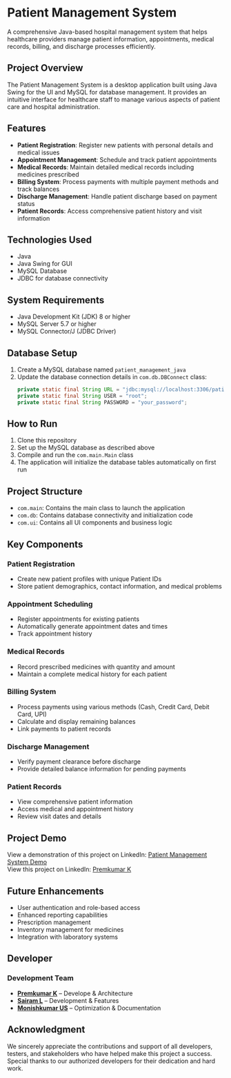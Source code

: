 # Patient Management System

A comprehensive Java-based hospital management system that helps healthcare providers manage patient information, appointments, medical records, billing, and discharge processes efficiently.

## Project Overview

The Patient Management System is a desktop application built using Java Swing for the UI and MySQL for database management. It provides an intuitive interface for healthcare staff to manage various aspects of patient care and hospital administration.

## Features

- **Patient Registration**: Register new patients with personal details and medical issues
- **Appointment Management**: Schedule and track patient appointments
- **Medical Records**: Maintain detailed medical records including medicines prescribed
- **Billing System**: Process payments with multiple payment methods and track balances
- **Discharge Management**: Handle patient discharge based on payment status
- **Patient Records**: Access comprehensive patient history and visit information

## Technologies Used

- Java
- Java Swing for GUI
- MySQL Database
- JDBC for database connectivity

## System Requirements

- Java Development Kit (JDK) 8 or higher
- MySQL Server 5.7 or higher
- MySQL Connector/J (JDBC Driver)

## Database Setup

1. Create a MySQL database named `patient_management_java`
2. Update the database connection details in `com.db.DBConnect` class:
   ```java
   private static final String URL = "jdbc:mysql://localhost:3306/patient_management_java";
   private static final String USER = "root";
   private static final String PASSWORD = "your_password";
   ```

## How to Run

1. Clone this repository
2. Set up the MySQL database as described above
3. Compile and run the `com.main.Main` class
4. The application will initialize the database tables automatically on first run

## Project Structure

- `com.main`: Contains the main class to launch the application
- `com.db`: Contains database connectivity and initialization code
- `com.ui`: Contains all UI components and business logic

## Key Components

### Patient Registration
- Create new patient profiles with unique Patient IDs
- Store patient demographics, contact information, and medical problems

### Appointment Scheduling
- Register appointments for existing patients
- Automatically generate appointment dates and times
- Track appointment history

### Medical Records
- Record prescribed medicines with quantity and amount
- Maintain a complete medical history for each patient

### Billing System
- Process payments using various methods (Cash, Credit Card, Debit Card, UPI)
- Calculate and display remaining balances
- Link payments to patient records

### Discharge Management
- Verify payment clearance before discharge
- Provide detailed balance information for pending payments

### Patient Records
- View comprehensive patient information
- Access medical and appointment history
- Review visit dates and details

## Project Demo
View a demonstration of this project on LinkedIn: [Patient Management System Demo](https://www.linkedin.com/posts/premkumar-k-506922299_im-thrilled-to-share-that-ive-successfully-activity-7291000400785149952-r0dT?utm_source=share&utm_medium=member_android&rcm=ACoAAEg3rlYBHOTV_lA8UxkMNp2QNbWMsH5Ud6s)  
View this project on LinkedIn: [Premkumar K](https://www.linkedin.com/posts/premkumar-k-506922299)

## Future Enhancements

- User authentication and role-based access
- Enhanced reporting capabilities
- Prescription management
- Inventory management for medicines
- Integration with laboratory systems

## Developer
### Development Team  

- **[Premkumar K](https://github.com/premkumark20)** – Develope & Architecture
- **[Sairam L](https://github.com/sairam5566)** – Development & Features  
- **[Monishkumar US](https://github.com/monishkumar0110)** – Optimization & Documentation

## Acknowledgment
We sincerely appreciate the contributions and support of all developers, testers, and stakeholders
who have helped make this project a success. Special thanks to our authorized developers for their 
dedication and hard work.
